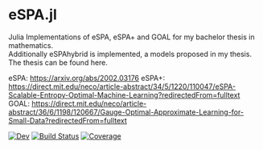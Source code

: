 # eSPA.jl

Julia Implementations of eSPA, eSPA+ and GOAL for my bachelor thesis in mathematics.  
Additionally eSPAhybrid is implemented, a models proposed in my thesis.
The thesis can be found here.

eSPA: https://arxiv.org/abs/2002.03176
eSPA+: https://direct.mit.edu/neco/article-abstract/34/5/1220/110047/eSPA-Scalable-Entropy-Optimal-Machine-Learning?redirectedFrom=fulltext
GOAL: https://direct.mit.edu/neco/article-abstract/36/6/1198/120667/Gauge-Optimal-Approximate-Learning-for-Small-Data?redirectedFrom=fulltext


[![Dev](https://img.shields.io/badge/docs-dev-blue.svg)](https://pw0lf.github.io/eSPA.jl/dev/)
[![Build Status](https://github.com/pw0lf/eSPA.jl/actions/workflows/CI.yml/badge.svg?branch=main)](https://pw0lf.github.io/eSPA.jl/actions/workflows/CI.yml?query=branch%3Amain)
[![Coverage](https://codecov.io/gh/pw0lf/eSPA.jl/branch/main/graph/badge.svg)](https://codecov.io/gh/pw0lf/eSPA.jl)
